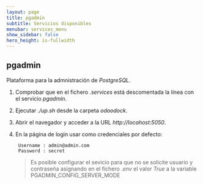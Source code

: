 ```yaml
---
layout: page
title: pgadmin
subtitle: Servicios disponibles
menubar: services_menu
show_sidebar: false
hero_height: is-fullwidth
---
```


## pgadmin

Plataforma para la admnistración de _PostgreSQL_.

1. Comprobar que en el fichero _.services_ está descomentada la línea con el servicio _pgadmin_.

2. Ejecutar _./up.sh_ desde la carpeta _odoodock_.

3. Abrir el navegador y acceder a la URL _http://locahost:5050_.

4. En la página de login usar como credenciales por defecto:

        Username : admin@admin.com 
        Password : secret

   > Es posible configurar el sevicio para que no se solicite usuario y contraseña asignando en el fichero _.env_ el valor _True_ a la variable PGADMIN_CONFIG_SERVER_MODE


